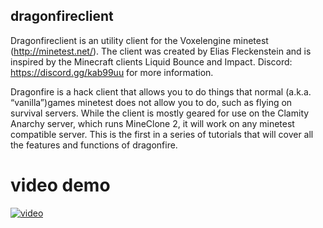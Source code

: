 ## dragonfireclient
Dragonfireclient is an utility client for the Voxelengine minetest (http://minetest.net/). The client was created by Elias Fleckenstein and is inspired by the Minecraft clients Liquid Bounce and Impact. Discord: https://discord.gg/kab99uu for more information.

Dragonfire is a hack client that allows you to do things that normal (a.k.a. “vanilla”)games  minetest does not allow you to do, such as flying on survival servers. While the client is mostly geared for use on the Clamity Anarchy server, which runs MineClone 2, it will work on any minetest compatible server. This is the first in a series of tutorials that will cover all the features and functions of dragonfire.

# video demo
[![video](https://i.ytimg.com/vi/MEUGLuai1B4/hq720.jpg)](https://www.youtube.com/watch?v=MEUGLuai1B4 "video")
